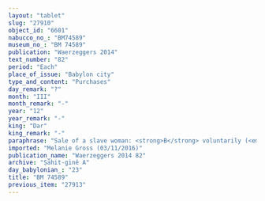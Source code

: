```yaml
---
layout: "tablet"
slug: "27910"
object_id: "6601"
nabucco_no_: "BM74589"
museum_no_: "BM 74589"
publication: "Waerzeggers 2014"
text_number: "82"
period: "Each"
place_of_issue: "Babylon city"
type_and_content: "Purchases"
day_remark: "?"
month: "III"
month_remark: "-"
year: "12"
year_remark: "-"
king: "Dar"
king_remark: "-"
paraphrase: "Sale of a slave woman: <strong>B</strong> voluntarily (<em>ina hūd libbi&scaron;u</em>) sells his slave woman (<em>qallatu</em>) <strong><sup>f</sup></strong><strong>C</strong> to <strong>A</strong> for 2 &frac12; minas cut silver (<em>kaspu nuhhutu</em>) by 1/8 alloy (<em>bitqu</em>) per shekel. If ever there will arise claims (<em>paqāru</em>) of the seller concerning <strong><sup>f</sup></strong><strong>C</strong>, he will clear the claims (<em>murruqu</em>) and give her back to her new owner. 9 witnesses (including Iddin-Nab&ucirc;/Bēl-zēru-iddin//Ṣāhit-gin&ecirc;) and the scribe.<br /> <br /> <strong>A</strong> = Marduk-rēmanni/Bēl-uballiṭ//Ṣāhit-gin&ecirc;; <strong>B</strong> = Iddin-Marduk/Ile&rsquo;i-bulluṭ-Marduk//Nappāhu; <strong><sup>f</sup>C</strong> = <sup>f</sup>&Scaron;ulum-Bābili; Scribe = Mu&scaron;ēzib-Marduk/Taqī&scaron;-Gula/Egibi<br /> &nbsp;"
imported: "Melanie Gross (03/11/2016)"
publication_name: "Waerzeggers 2014 82"
archive: "Ṣāhit-ginê A"
day_babylonian_: "23"
title: "BM 74589"
previous_item: "27913"
---
```

